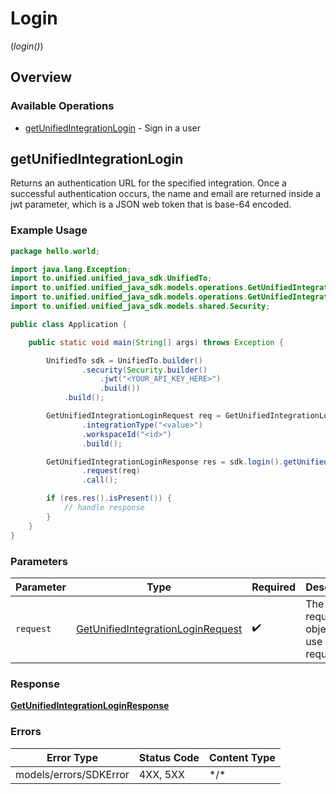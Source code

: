 # Login
(*login()*)

## Overview

### Available Operations

* [getUnifiedIntegrationLogin](#getunifiedintegrationlogin) - Sign in a user

## getUnifiedIntegrationLogin

Returns an authentication URL for the specified integration.  Once a successful authentication occurs, the name and email are returned inside a jwt parameter, which is a JSON web token that is base-64 encoded.

### Example Usage

```java
package hello.world;

import java.lang.Exception;
import to.unified.unified_java_sdk.UnifiedTo;
import to.unified.unified_java_sdk.models.operations.GetUnifiedIntegrationLoginRequest;
import to.unified.unified_java_sdk.models.operations.GetUnifiedIntegrationLoginResponse;
import to.unified.unified_java_sdk.models.shared.Security;

public class Application {

    public static void main(String[] args) throws Exception {

        UnifiedTo sdk = UnifiedTo.builder()
                .security(Security.builder()
                    .jwt("<YOUR_API_KEY_HERE>")
                    .build())
            .build();

        GetUnifiedIntegrationLoginRequest req = GetUnifiedIntegrationLoginRequest.builder()
                .integrationType("<value>")
                .workspaceId("<id>")
                .build();

        GetUnifiedIntegrationLoginResponse res = sdk.login().getUnifiedIntegrationLogin()
                .request(req)
                .call();

        if (res.res().isPresent()) {
            // handle response
        }
    }
}
```

### Parameters

| Parameter                                                                                         | Type                                                                                              | Required                                                                                          | Description                                                                                       |
| ------------------------------------------------------------------------------------------------- | ------------------------------------------------------------------------------------------------- | ------------------------------------------------------------------------------------------------- | ------------------------------------------------------------------------------------------------- |
| `request`                                                                                         | [GetUnifiedIntegrationLoginRequest](../../models/operations/GetUnifiedIntegrationLoginRequest.md) | :heavy_check_mark:                                                                                | The request object to use for the request.                                                        |

### Response

**[GetUnifiedIntegrationLoginResponse](../../models/operations/GetUnifiedIntegrationLoginResponse.md)**

### Errors

| Error Type             | Status Code            | Content Type           |
| ---------------------- | ---------------------- | ---------------------- |
| models/errors/SDKError | 4XX, 5XX               | \*/\*                  |